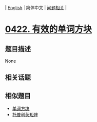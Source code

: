 
| [English](README_EN.md) | 简体中文 | [问题相关](QUESTION.md) |
# [0422. 有效的单词方块](https://leetcode-cn.com/problems/valid-word-square/)
## 题目描述
None
## 相关话题

## 相似题目
- [单词方块](../0425/README.md)
- [托普利茨矩阵](../0766/README.md)
